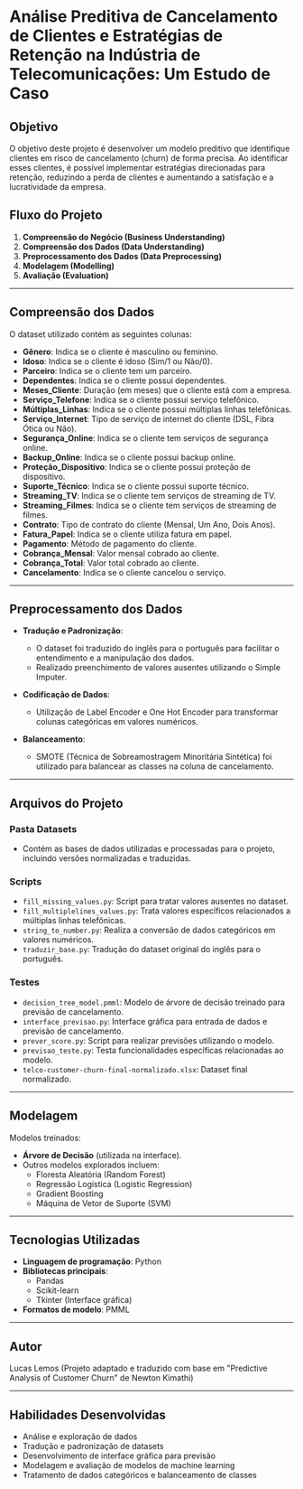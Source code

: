 # Análise Preditiva de Cancelamento de Clientes e Estratégias de Retenção na Indústria de Telecomunicações: Um Estudo de Caso

## Objetivo

O objetivo deste projeto é desenvolver um modelo preditivo que identifique clientes em risco de cancelamento (churn) de forma precisa. Ao identificar esses clientes, é possível implementar estratégias direcionadas para retenção, reduzindo a perda de clientes e aumentando a satisfação e a lucratividade da empresa.

## Fluxo do Projeto

1. **Compreensão do Negócio (Business Understanding)**
2. **Compreensão dos Dados (Data Understanding)**
3. **Preprocessamento dos Dados (Data Preprocessing)**
4. **Modelagem (Modelling)**
5. **Avaliação (Evaluation)**

---

## Compreensão dos Dados

O dataset utilizado contém as seguintes colunas:

- **Gênero**: Indica se o cliente é masculino ou feminino.
- **Idoso**: Indica se o cliente é idoso (Sim/1 ou Não/0).
- **Parceiro**: Indica se o cliente tem um parceiro.
- **Dependentes**: Indica se o cliente possui dependentes.
- **Meses_Cliente**: Duração (em meses) que o cliente está com a empresa.
- **Serviço_Telefone**: Indica se o cliente possui serviço telefônico.
- **Múltiplas_Linhas**: Indica se o cliente possui múltiplas linhas telefônicas.
- **Serviço_Internet**: Tipo de serviço de internet do cliente (DSL, Fibra Ótica ou Não).
- **Segurança_Online**: Indica se o cliente tem serviços de segurança online.
- **Backup_Online**: Indica se o cliente possui backup online.
- **Proteção_Dispositivo**: Indica se o cliente possui proteção de dispositivo.
- **Suporte_Técnico**: Indica se o cliente possui suporte técnico.
- **Streaming_TV**: Indica se o cliente tem serviços de streaming de TV.
- **Streaming_Filmes**: Indica se o cliente tem serviços de streaming de filmes.
- **Contrato**: Tipo de contrato do cliente (Mensal, Um Ano, Dois Anos).
- **Fatura_Papel**: Indica se o cliente utiliza fatura em papel.
- **Pagamento**: Método de pagamento do cliente.
- **Cobrança_Mensal**: Valor mensal cobrado ao cliente.
- **Cobrança_Total**: Valor total cobrado ao cliente.
- **Cancelamento**: Indica se o cliente cancelou o serviço.

---

## Preprocessamento dos Dados

- **Tradução e Padronização**:
  - O dataset foi traduzido do inglês para o português para facilitar o entendimento e a manipulação dos dados.
  - Realizado preenchimento de valores ausentes utilizando o Simple Imputer.

- **Codificação de Dados**:
  - Utilização de Label Encoder e One Hot Encoder para transformar colunas categóricas em valores numéricos.

- **Balanceamento**:
  - SMOTE (Técnica de Sobreamostragem Minoritária Sintética) foi utilizado para balancear as classes na coluna de cancelamento.

---

## Arquivos do Projeto

### **Pasta Datasets**
- Contém as bases de dados utilizadas e processadas para o projeto, incluindo versões normalizadas e traduzidas.

### **Scripts**
- `fill_missing_values.py`: Script para tratar valores ausentes no dataset.
- `fill_multiplelines_values.py`: Trata valores específicos relacionados a múltiplas linhas telefônicas.
- `string_to_number.py`: Realiza a conversão de dados categóricos em valores numéricos.
- `traduzir_base.py`: Tradução do dataset original do inglês para o português.

### **Testes**
- `decision_tree_model.pmml`: Modelo de árvore de decisão treinado para previsão de cancelamento.
- `interface_previsao.py`: Interface gráfica para entrada de dados e previsão de cancelamento.
- `prever_score.py`: Script para realizar previsões utilizando o modelo.
- `previsao_teste.py`: Testa funcionalidades específicas relacionadas ao modelo.
- `telco-customer-churn-final-normalizado.xlsx`: Dataset final normalizado.

---

## Modelagem

Modelos treinados:
- **Árvore de Decisão** (utilizada na interface).
- Outros modelos explorados incluem:
  - Floresta Aleatória (Random Forest)
  - Regressão Logística (Logistic Regression)
  - Gradient Boosting
  - Máquina de Vetor de Suporte (SVM)

---

## Tecnologias Utilizadas

- **Linguagem de programação**: Python
- **Bibliotecas principais**:
  - Pandas
  - Scikit-learn
  - Tkinter (Interface gráfica)
- **Formatos de modelo**: PMML

---

## Autor

Lucas Lemos (Projeto adaptado e traduzido com base em "Predictive Analysis of Customer Churn" de Newton Kimathi)

---

## Habilidades Desenvolvidas

- Análise e exploração de dados
- Tradução e padronização de datasets
- Desenvolvimento de interface gráfica para previsão
- Modelagem e avaliação de modelos de machine learning
- Tratamento de dados categóricos e balanceamento de classes
